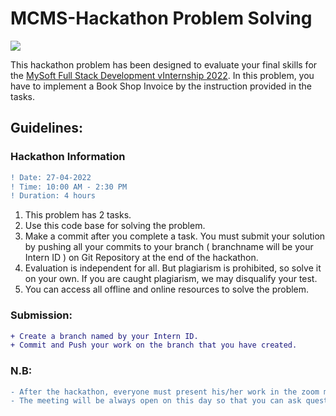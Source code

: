 # MCMS-Hackathon Problem Solving
<p>
  <img src="https://lh5.googleusercontent.com/d25Pb5p2sm14O0CFiYTf44EECgwGAMc9lO2oPelfK-s_TjErHn9XC8Hcu2F3y4QH97JKA51kGVU0b6WEqjw1IK3cbmEn8ce4NcsvMhm_qzh6tXfu8do87ZVE_v8LLJuYn8l3o0Kt">
<p>
This hackathon problem has been designed to evaluate your final skills for the <a target="_blank" href="https://www.vinternship.org/#internship_3">MySoft Full Stack Development vInternship 2022</a>. In this problem, you have to implement a Book Shop Invoice by the instruction provided in the tasks.
 
## Guidelines:
### Hackathon Information
  ```diff
  ! Date: 27-04-2022
  ! Time: 10:00 AM - 2:30 PM
  ! Duration: 4 hours
  ```
1. This problem has 2 tasks.
2. Use this code base for solving the problem. 
3. Make a commit after you complete a task. You must submit your solution by pushing all your commits to your branch ( branchname will be your Intern ID ) on Git Repository at the end of the hackathon.
4. Evaluation is independent for all. But plagiarism is prohibited, so solve it on your own. If you are caught plagiarism, we may disqualify your test. 
5. You can access all offline and online resources to solve the problem.

### Submission:
```diff
+ Create a branch named by your Intern ID.
+ Commit and Push your work on the branch that you have created.
```

### N.B:
```diff
- After the hackathon, everyone must present his/her work in the zoom meeting.
- The meeting will be always open on this day so that you can ask questions at any time.
```

